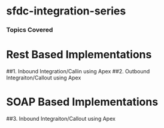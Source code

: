 # sfdc-integration-series

### Topics Covered

# Rest Based Implementations
##1. Inbound Integration/Callin using Apex
##2. Outbound Integraiton/Callout using Apex

# SOAP Based Implementations
##3. Inbound Integraiton/Callout using Apex
